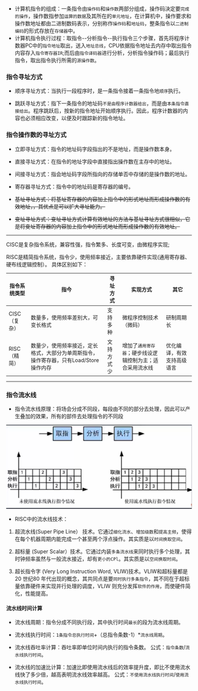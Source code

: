 - 计算机指令的组成：一条指令由`操作码`和`操作数`两部分组成，操作码決定要`完成的操作`，操作数指参加`运算的数据`及其所在的`单元地址`，在计算机中，操作要求和操作数地址都由二进制数码表示，分别称作`操作码`和`地址码`，整条指令以`二进制编码`的形式存放在`存储器`中。
- 计算机指令执行过程：取指令--分析指令--执行指令三个步骤，首先将程序计数器PC中的`指令地址`取出，送入`地址总线`，CPU依据指令地址去内存中取出指令内容存入`指令寄存器IR`;而后由`指令译码器`进行分析，分析指令操作码；最后执行指令，取出指令执行所需的`源操作数`。

### 指令寻址方式

- 顺序寻址方式：当执行一段程序时，是一条指令接着一条指令地`顺序`执行。

- 跳跃寻址方式：指下一条指令的地址码`不是由程序计数器给出`，而是由`本条指令直接给出`。程序跳跃后，按新的指令地址开始顺序执行。因此，程序计数器的内容也必须相应改变，以便及时跟踪新的指令地址。

### 指令操作数的寻址方式
- 立即寻址方式：指令的地址码字段指出的不是地址，而是操作数本身。

- 直接寻址方式：在指令的地址字段中直接指出操作数在主存中的地址。

- 间接寻址方式：指会地址码字段所指向的存储单否中存储的是操作数的地址。

- 寄存器寻址方式：指令中的地址码是寄存器的编号。

- ~~基址寻址方式：将基址寄存器的内容加上指令中的形式地址而形成操作数的有效地址，，其优点是可以扩大寻址能力。~~

- ~~变址寻址方式：变址寻址方式计算有效地址的方法与基址寻址方式很相似，它是将变址寄存器的内容加上指令中的形式地址而形成操作数的有效地址。~~



-------
CISC是复杂指令系统，兼容性强，指令繁多、长度可变，由微程序实现;

RISC是精简指令系统，指令少，使用频率接近，主要依靠硬件实现(通用寄存器、硬布线逻辑控制）。
具体区别如下：

|指令系统类型|指今|寻址方式|实现方式|其它|
|---|---|---|---|---|
|CISC（复杂）|数量多，使用频率差别大，可变长格式|支持多种|微程序控制技术（微码）|研制周期长|
|RISC（精简）|数量少，使用频率接近，定长格式，大部分为单周斯指令，操作寄存器，只有Load/Store操作内存|文持方式少|增加了`通用寄存器`；硬步线设逻辑控制为主；适合采用流水线|优化编译，有效支持高级语言|


---
### 指令流水线
- 指令流水线原理：将场会分成不同段，每段由不同的部分去处理，因此可以产生叠加的效果，所有的部件去处理指令的不同段

![gh](https://raw.githubusercontent.com/Skedush/image-raw/main/1698220873000t9f3uh.png)

- RISC中的流水线技术：

1. 超流水线(Super Pipe Line） 技术。它通过`细化流水`、`增加级数`和`提高主频`，使得在每个机器周期内能完成一个甚至两个浮点操作。其实质是以`时间换取空间`。

2. 超标量 (Super Scalar）技术。它通过内装`多条流水线`来同时执行多个处理，其时钟频率虽然与一般流水接近，却有`更小的CPl`。其实质是以`空间换取时间`。

3. 超长指令字 (Very Long Instruction Word, VLIW)技术。VLIW和超标量都是20 世纪80 年代出现的概念，其共同点是要`同时执行多条指令`，其不同在于超标量依靠硬件来实现并行处理的调度，VLIW 则充分发挥`软件的作用`，而使硬件简化，性能提高。

#### 流水线时间计算

- 流水线周期：指令分成不同执行段，其中执行时间`最长`的段为流水线周期。

- 流水线执行时间：`1条指令总执行时间`+（总指令条数-1）\*`流水线周期`。

- 流水线吞吐率计算：吞吐率即单位时间内执行的指令条数。
公式：`指令条数`/`流水线执行时间`。

- 流水线的加速比计算：加速比即使用流水线后的效率提升度，即比不使用流水线快了多少倍，越高表明流水线效率越高。
公式：`不使用流水线执行时间`/`使用流水线执行时间`。



